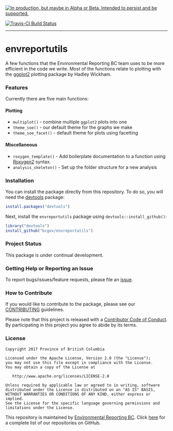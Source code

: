 <!-- README.md is generated from README.Rmd. Please edit that file -->
<a rel="Delivery" href="https://github.com/BCDevExchange/docs/blob/master/discussion/projectstates.md"><img alt="In production, but maybe in Alpha or Beta. Intended to persist and be supported." style="border-width:0" src="https://assets.bcdevexchange.org/images/badges/delivery.svg" title="In production, but maybe in Alpha or Beta. Intended to persist and be supported." /></a>

[![Travis-CI Build Status](https://travis-ci.org/bcgov/envreportutils.svg?branch=master)](https://travis-ci.org/bcgov/envreportutils)

------------------------------------------------------------------------

envreportutils
==============

A few functions that the Environmental Reporting BC team uses to be more efficient in the code we write. Most of the functions relate to plotting with the [ggplot2](http://ggplot2.org/) plotting package by Hadley Wickham.

### Features

Currently there are five main functions:

#### Plotting

-   `multiplot()` - combine multiple `ggplot2` plots into one
-   `theme_soe()` - our default theme for the graphs we make
-   `theme_soe_facet()` - default theme for plots using facetting

#### Miscellaneous

-   `roxygen_template()` - Add boilerplate documentation to a function using [Roxygen2](https://github.com/klutometis/roxygen) syntax.
-   `analysis_skeleton()` - Set up the folder structure for a new analysis

### Installation

You can install the package directly from this repository. To do so, you will need the [devtools](https://github.com/hadley/devtools/) package:

``` r
install.packages("devtools")
```

Next, install the `envreportutils` package using `devtools::install_github()`:

``` r
library("devtools")
install_github("bcgov/envreportutils")
```

### Project Status

This package is under continual development.

### Getting Help or Reporting an Issue

To report bugs/issues/feature requests, please file an [issue](https://github.com/bcgov/envreportutils/issues/).

### How to Contribute

If you would like to contribute to the package, please see our [CONTRIBUTING](CONTRIBUTING.md) guidelines.

Please note that this project is released with a [Contributor Code of Conduct](CODE_OF_CONDUCT.md). By participating in this project you agree to abide by its terms.

### License

    Copyright 2017 Province of British Columbia

    Licensed under the Apache License, Version 2.0 (the "License");
    you may not use this file except in compliance with the License.
    You may obtain a copy of the License at 

       http://www.apache.org/licenses/LICENSE-2.0

    Unless required by applicable law or agreed to in writing, software
    distributed under the License is distributed on an "AS IS" BASIS,
    WITHOUT WARRANTIES OR CONDITIONS OF ANY KIND, either express or implied.
    See the License for the specific language governing permissions and
    limitations under the License.

This repository is maintained by [Environmental Reporting BC](http://www2.gov.bc.ca/gov/content?id=FF80E0B985F245CEA62808414D78C41B). Click [here](https://github.com/bcgov/EnvReportBC-RepoList) for a complete list of our repositories on GitHub.
